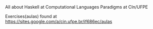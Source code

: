 ﻿All about Haskell at Computational Languages Paradigms at CIn/UFPE

Exercises(aulas) found at https://sites.google.com/a/cin.ufpe.br/if686ec/aulas
